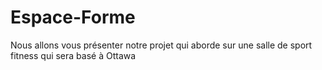 # Espace-Forme
Nous allons vous présenter notre projet qui aborde sur une salle de sport fitness qui sera basé à Ottawa
